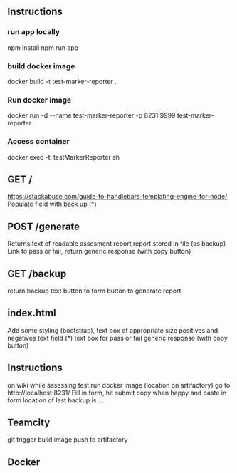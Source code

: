 ## Instructions

### run app locally

npm install
npm run app

### build docker image

docker build -t test-marker-reporter .

### Run docker image

docker run -d --name test-marker-reporter -p 8231:9999 test-marker-reporter

### Access container

docker exec -ti testMarkerReporter sh

## GET /
https://stackabuse.com/guide-to-handlebars-templating-engine-for-node/
Populate field with back up (*)

## POST /generate
Returns text of readable assesment report
report stored in file (as backup)
Link to pass or fail, return generic response (with copy button)

## GET /backup
return backup text
button to form
button to generate report

## index.html
Add some styling (bootstrap), text box of appropriate size
positives and negatives text field (*)
text box for pass or fail generic response (with copy button)

## Instructions
on wiki
while assessing test
run docker image (location on artifactory)
go to http://localhost:8231/
Fill in form, hit submit
copy when happy and paste in form
location of last backup is ...

## Teamcity
git trigger
build image
push to artifactory

## Docker
